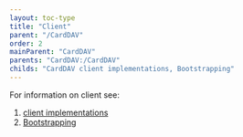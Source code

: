 ```yaml
---
layout: toc-type
title: "Client"
parent: "/CardDAV"
order: 2
mainParent: "CardDAV"
parents: "CardDAV:/CardDAV"
childs: "CardDAV client implementations, Bootstrapping"
---
```


For information on client see:

1. [client implementations](/CardDAV/Client-Implementations/)
1. [Bootstrapping](/CardDAV/Bootstrapping/)
